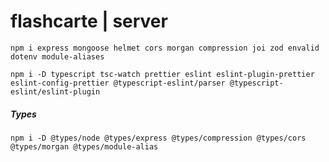 # flashcarte | server

```shell
npm i express mongoose helmet cors morgan compression joi zod envalid dotenv module-aliases
```

```shell
npm i -D typescript tsc-watch prettier eslint eslint-plugin-prettier eslint-config-prettier @typescript-eslint/parser @typescript-eslint/eslint-plugin
```

##### Types

```shell
npm i -D @types/node @types/express @types/compression @types/cors @types/morgan @types/module-alias
```
